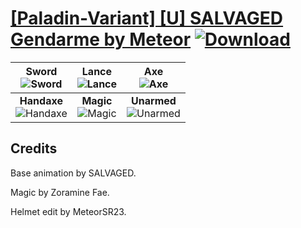 # [\[Paladin-Variant\] \[U\] SALVAGED Gendarme by Meteor](https://git.io/JyrvP) [![Download](https://img.shields.io/badge/Download--red?style=social&logo=github)](https://git.io/JyrvM)

| <b>Sword</b><br/><img alt="Sword" src="https://git.io/Jyrej"/> | <b>Lance</b><br/><img alt="Lance" src="https://git.io/Jyrep"/> | <b>Axe</b><br/><img alt="Axe" src="https://git.io/Jyrex"/> |
| :---: | :---: | :---: |
| <b>Handaxe</b><br/><img alt="Handaxe" src="https://git.io/Jyred"/> | <b>Magic</b><br/><img alt="Magic" src="https://git.io/Jyrve"/> | <b>Unarmed</b><br/><img alt="Unarmed" src="https://git.io/Jyre5"/> |

## Credits

Base animation by SALVAGED.

Magic by Zoramine Fae.

Helmet edit by MeteorSR23.

